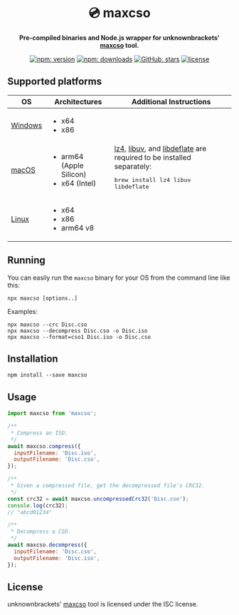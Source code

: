 <h1 align="center">💿️ maxcso</h1>

<p align="center"><b>Pre-compiled binaries and Node.js wrapper for unknownbrackets' <a href="https://github.com/unknownbrackets/maxcso">maxcso</a> tool.</b></p>

<p align="center">
  <a href="https://www.npmjs.com/package/maxcso"><img alt="npm: version" src="https://img.shields.io/npm/v/maxcso?color=%23cc3534&label=version&logo=npm&logoColor=white"></a>
  <a href="https://www.npmjs.com/package/maxcso"><img alt="npm: downloads" src="https://img.shields.io/npm/dt/maxcso?color=%23cc3534&logo=npm&logoColor=white"></a>
  <a href="https://github.com/emmercm/maxcso-js"><img alt="GitHub: stars" src="https://img.shields.io/github/stars/emmercm/maxcso-js?style=flat&logo=github&logoColor=white&color=%236e5494"></a>
  <a href="https://github.com/emmercm/maxcso-js/blob/main/LICENSE"><img alt="license" src="https://img.shields.io/github/license/emmercm/maxcso-js?color=blue"></a>
</p>

## Supported platforms

| OS                     | Architectures                                               | Additional Instructions                                                                                                                                                                             |
|------------------------|-------------------------------------------------------------|-----------------------------------------------------------------------------------------------------------------------------------------------------------------------------------------------------|
| [Windows](./bin/win32) | <ul><li>x64</li><li>x86</li></ul>                           |                                                                                                                                                                                                     |
| [macOS](./bin/darwin)  | <ul><li>arm64 (Apple Silicon)</li><li>x64 (Intel)</li></ul> | [lz4](https://lz4.org/), [libuv](https://libuv.org/), and [libdeflate](https://github.com/ebiggers/libdeflate) are required to be installed separately:<pre>brew install lz4 libuv libdeflate</pre> |
| [Linux](./bin/linux)   | <ul><li>x64</li><li>x86</li><li>arm64 v8</li></ul>          |                                                                                                                                                                                                     |

## Running

You can easily run the `maxcso` binary for your OS from the command line like this:

```shell
npx maxcso [options..]
```

Examples:

```shell
npx maxcso --crc Disc.cso
npx maxcso --decompress Disc.cso -o Disc.iso
npx maxcso --format=cso1 Disc.iso -o Disc.cso
```

## Installation

```shell
npm install --save maxcso
```

## Usage

```javascript
import maxcso from 'maxcso';

/**
 * Compress an ISO.
 */
await maxcso.compress({
  inputFilename: 'Disc.iso',
  outputFilename: 'Disc.cso',
});

/**
 * Given a compressed file, get the decompressed file's CRC32.
 */
const crc32 = await maxcso.uncompressedCrc32('Disc.cso');
console.log(crc32);
// "abcd01234"

/**
 * Decompress a CSO.
 */
await maxcso.decompress({
  inputFilename: 'Disc.cso',
  outputFilename: 'Disc.iso',
});
```

## License

unknownbrackets' [maxcso](https://github.com/unknownbrackets/maxcso) tool is licensed under the ISC license.
